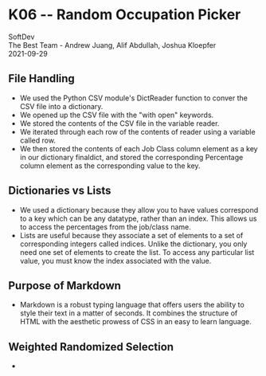 # K06 -- Random Occupation Picker
SoftDev </br>
The Best Team - Andrew Juang, Alif Abdullah, Joshua Kloepfer </br>
2021-09-29 </br>

## File Handling
- We used the Python CSV module's DictReader function to conver the CSV file into a dictionary. 
- We opened up the CSV file with the "with open" keywords.
- We stored the contents of the CSV file in the variable reader.
- We iterated through each row of the contents of reader using a variable called row.
- We then stored the contents of each Job Class column element as a key in our dictionary finaldict, and stored the corresponding Percentage column element as the corresponding value to the key.

## Dictionaries vs Lists 
- We used a dictionary because they allow you to have values correspond to a key which can be any datatype, rather than an index. This allows us to access the percentages from the job/class name. 
- Lists are useful because they associate a set of elements to a set of corresponding integers called indices. Unlike the dictionary, you only need one set of elements to create the list. To access any particular list value, you must know the index associated with the value. 

## Purpose of Markdown
- Markdown is a robust typing language that offers users the ability to style their text in a matter of seconds. It combines the structure of HTML with the aesthetic prowess of CSS in an easy to learn language.

## Weighted Randomized Selection
- 
